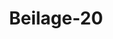 ---  
schema: default  
title: Beilage-20  
organization: Team Charlie  
notes: "<p>§.1</p><p>Schreiben

des Königlichen Oberappellationsgerichts zu Celle, als Austrägalinstanz

in der Beschwerdesache der Rheinpfälzischen Staatsgläubiger und Be

sitzer der Partial=Obligationen Lit. D, an die hohe deutsche Bundesver

sammlung, d. d. Celle den 6. Mai 1822.

In Gemaͤßheit des Beschlusses der hohen deutschen Bundesversammlung vom 22. Februar

vorigen Jahres und des uns unterm 15. März desselben Jahres von unsers allergnädigsten

Königs Majestät ertheilten Befehls, haben wir dem uns gewordenen hohen Auftrage, in

der Beschwerdesache der Rheinpfälzischen Staatsgläubiger und Besitzer der Partial-Obliga

tionen lit. D, die Zahlung der rückständigen Zinsen und Capitalien betreffend, als Aus

trägalinstanz einzutreten, uns sofort zu unterziehen und zur Einleitung dieser Sache die

erforderlichen Verfügungen zu treffen, nicht verfehlt. Es ist jedoch von Seiten des Groß

herzogthums Baden und des Herzogthums Nassau erst unterm 5. November vorigen Jahres

ein als Klage anzusehender Antrag, und von Seiten der Krone Baiern erst am 1. April

dieses Jahres die erforderte Vernehmlassung auf diesen Antrag eingereicht, und die Sache

daher noch nicht in der Lage, daß eine endliche Entscheidung derselben schon hätte erfolgen

oder binnen kurzem erwartet werden können.

Ein neuer Anstand hat sich nun überdem noch durch die Verhandlungen ergeben.

Obgleich namlich aus den, von den reclamirenden Glaͤubigern angezogenen, von dem Großher

zogthume Baden mit dem Großherzogthume Hessen unter dem 24. December 1808, und mit

dem Herzogthume Nassau unter dem 1. September 1816 abgeschlossenen Verträgen über

das Rheinpfälzische Schuldenwesen hervorzugehen schien, daß das Großherzogthum Baden

der Vertretung der Antheile beider zuletzt genannten Höfe an der hier in Frage seyenden

Schuld sich unterzogen habe; obgleich das Großherzogthum Hessen in seiner bei der hohen

Bundesversammlung unter dem 17. Julius 1817 abgegebenen Erklärung zu einer Vereini

gung sämmtlicher, an der ehemaligen Rheinpfalz betheiligten Höfe, um den reclamirenden

Gläubigern den Weg der Austrägalinstanz zu eröffnen, Hoffnung machte: so hat dennoch das Großherzogthum Baden in der bei uns eingereichten Klage §. 2 erklärt, wie das

in dieser Sache, ausser seinem eigenen und dem nach den Mediatisationsverhältnissen

bleibenden Jnteresse des Fürstenthums Leiningen, nur noch das des Herzogthums Nassau

theidigen wolle, zu einer Vertretung des Großherzogthums Hessen rücksichtlich der hier st

gen Schuld sich aber nicht veranlaßt finde, da dieser Hof, auf einen demselben gemachten An

dessen Vertretung bei der Austrägalinstanz übernehmen zu wollen, sich ablehnend er

habe. Eine Abschrift des §. 2 der Klage, so wie des derselben beigefügten Antwortschrei

des Großherzoglich=Hessischen Ministerii vom 11. August vorigen Jahres, schliessen wir di

ehrerbietigst bei.

Die Krone Baiern hat in ihrer Vernehmlassung vom 1. April dieses Jahres diesen Pi

die Berichtigung der Legitimation betreffend, lediglich der richterlichen Verfügung an

gestellt.

Wenn nun, nach dem Beschlusse der hohen Bundesversammlung vom 26. Januar 1821

Entscheidung der Austrägalinstanz

die zwischen mehreren Bundesgliedern streitige Vorfrage, welches derselben eine Fi

rung von Privatpersonen zu befriedigen habe,

verwiesen ist; so müssen wir des ehrerbietigen Dafürhaltens seyn, daß unter diesen Bundes

dern sämmtliche gegenwärtige Besitzer der vormaligen diesseitigen Rheinpfalz begriffen

weil derjenige Streit, durch welchen die Befriedigung der Rheinpfälzischen Gläubiger li

bisher aufgehalten ist, die Frage zum Gegenstande hat, ob die hier fragliche Schuld als

allein auf der diesseitigen Rheinpfalz haftende Schuld betrachtet, und daher von den Besi

der Rheinpfalz vertreten werden müsse, oder ob solche auf der Rheinpfalz und den übr

damaligen Baierischen Provinzen hafte, und die Krone Baiern folglich dazu zu concur

verbunden sey.

Ueber diese Frage zu erkennen, und die streitige Verbindlichkeit, sey es ganz oder

weise, einem der dabei benachtheiligten Bundesglieder definitiv aufzulegen, müssen wir

Bedenken finden, so lange nicht alle betheiligte Bundesglieder zu dem Processe zugezogen

und ihnen dadurch Gelegenheit gegeben ist, ihre Rechte zu vertheidigen. Das Großherzogt

Hessen ist Besitzer eines Theils der Rheinpfalz in den Aemtern Biedenfels, Umstadt

Otzberg, dasselbe ist also ein bei jener Frage betheiligtes Bundesglied, und in dieser E

schaft auch bei den früheren, vor einer hohen Bundesversammlung statt gehabten Verh

lungen zugezogen worden.

Selbst wenn es als moͤglich gedacht werden koͤnnte, die streitige Vorfrage fuͤrs erste

zwischen dem Großherzogthume Baden und der Krone Baiern zu entscheiden, wuͤrden die C

biger dadurch ihrem Ziele um nichts näher gebracht werden, indem der verurtheilte Theisey solches Baden oder Baiern -- das Großherzogthum Hessen wegen Concurrenz zu der frag

lichen Schuld von neuem würde in Anspruch nehmen, und durch diesen neuen Streit die Voll

ziehung des ausgesprochenen Erkenntnisses für eine Zeitlang würde um ehen können, das

Großherzogthum Hessen aber durch ein, unter dritten Betheiligten, und ohne seine Theil

nahme am Processe ausgesprochenes Erkenntniß sich nicht für verbunden erachten würde. In

dieser Rücksicht dürfte eine Entscheidung unter nicht allen betheiligten Bundesgliedern auch

dem Sinne und dem Zwecke des Art. 30 der Wiener Schlußacte vom 15. Mai 1820 nicht

ingemessen erscheinen.

So sehr wir es beklagen, daß der Fortgang und die künftige Entscheidung der Sache durch

ein neues, jedoch hoffentlich bald zu beseitigendes, Hinderniß abermals aufgehalten werde; so

nuͤssen wir es bei der Lage der Sache dennoch fuͤr nothwendig erachten, daß, vor allem weitern

Verfahren, zuvor das Großherzogthum Hessen veranlaßt werde, an dem vor uns eingeleiteten

Austrägalverfahren, als betheiligtes Bundesglied, Theil zu nehmen.

Wir haben indessen Bedenken gefunden, gedachten Hof von richterlichen Amtswegen dazu

rufzufordern, zumal da derselbe, nach Inhalt dessen schon angezogenen Ministerial-Schreibens

vom 11. August vorigen Jahres, sich nicht verbunden erachtet, der austrägalgerichtlichen Verhand

ung und Entscheidung einer Streitigkeit sich zu unterwerfen, bevor nicht von Einer hohen Bun

desversammlung durch eine dazu zu ernennende Commission eine Vermittlung zwar versucht,

iber fruchtlos geblieben sey.

Einer hohen Bundesversammlung müssen wir daher ehrerbietigst anheim stellen, wie die

er Anstand zu heben, und das Großherzogthum Hessen zu vermoͤgen seyn duͤrfe, an dieser,

um austrägalgerichtlichen Verfahren verwiesenen Sache auch seiner Seits Theil zu nehmen.

Zu diesem Endzwecke schliessen wir die uns mitgetheilten, bei der hohen Bundesver

ammlung und deren Vermittlungs-Commission gepflogenen Verhandlungen pflichtschuldigst

vieder bei.

Celle den 6. Mai 1822.

Königlich=Großbritannisch=Hannöverische, zum Oberappellationsgerichte

verordnete Präsident, Vice-Präsidenten und Oberappellationsräthe.

C. W. A.v. Stralenheim.

Strampe.</p><p>§.2</p><p>Die Interessenten des Streitverhältnisses.

Nach den vor der Bundesversammlung in der letzten Zeit statt gefundenen Verhandlung

möchte es fast das irrige Ansehen gewinnen, als seyen die Königlich=Baierische und die Großh

zo lich=Badische Regierung bei der zu entscheidenden Streitfrage ausschließlich interessirt; ja es

solches von den reclamirenden Staatsgläubigern wirklich, wenn auch nur mittelbar, behaup

indem sie aus zweien in den Jahren 1810 und 1817 wegen des Rheinpfälzischen Schuldenwes

erlassenen Bekanntmachungen den Schluß ziehen, daß die Großherzoglich-Badische Regieri

die Vertretung des Großherzogl. Hessischen und des Herzogl. Nassauischen Aerars hinsichtl

der Lit. D-Schuld mittelst besonderer Uebereinkunft schlechthin und ohne einige Einschränku

auf sich genommen habe *). Diese Folgerung wird jedoch gerade durch den Inhalt jener?

kanntmachungen von selbst widerlegt; denn es sprechen dieselben woͤrtlich und ausdrücklich bi

von denjenigen Schulden, welche die Rheinpfälzische Gemeinschaft in dem Decret vom 22. M.

1808 provisorisch zu vertreten räthlich fand; sie gedenken eben deßwegen der Lit. D-Schuld n

mit 27½ Procent, und beschränken folglich auch die contractliche Vertretungspflicht der Großh

zogl. Badischen Regierung, die nirgendwo auf Mehreres erstreckt ist, stillschweigend auf die

nämlichen Betrag. Da nun gegenwärtig unter andern über die Vertretung der gesammt

Lit. D-Schuld entschieden werden soll, und da zugleich die am diesseitigen Theile der Rheinpf

participirenden Regierungen wegen ihrer Verbindlichkeit, jede auf diesem Theil haftende Schi

gemeinschaftlich zu berichtigen, stetshin einverstanden gewesen sind; so sieht man leicht ein, n

die Großherzoglich=Badische Regierung zur Mitvertretung des bei der fraglichen Entscheidu

concurrirenden Großherzogl. Hessischen und Herzogl. Nassauischen Jnteresse, vermöge der erga

genen Bekanntmachungen, oder, genauer zu reden, vermoͤge der ihnen zum Grunde liegend

Vereinbarung, weder irgend ermächtiget, noch vollends gar rechtlich verpflichtet seyn kann.

gilt dieß sogar in Ansehung der 27½ Procent, weil die Großherzoglich-Badische Regierung sell

*) Vergl. die Eingaben derselben vom October 1817 und vom April 1818 sammt deren Anlagen Num. XI u.rücksichtlich dieser lediglich die Verpflichtung zur einstweiligen Vertretung in Beziehung auf die

Gläubiger, nicht auch den hiervon wesentlich verschiedenen Auftrag zur definitiven Auseinan

dersetzung mit der Krone Baiern, kraft jener Vereinbarung, überkam. — Anfänglich nahmen auch

die Verhandlungen vor der hohen Bundesversammlung einen den obwaltenden Verhaͤltnissen ziem

lich entsprechenden Gang. Ihr erster für die Sache ernannter Referent hatte unter dem 27.

Februar 1817 vorgeschlagen, daß sämmtliche betheiligte Höfe ersucht werden wollten, sich über

die Repartition der Lit. D=Schuld zu vereinigen, und es waren hierauf, von Seiten der Königlich

Baierischen, der Großherzoglich-Badischen und der Großherzoglich=Hessischen Regierung, theils

unter dem nämlichen Dato, theils am 22. Mai und 17. Juli 1817, vorläufige Erklärungen erfolgt.

Nur die Herzoglich=Nassauische Regierung schwieg, da sie ihr-ohnehin minder bedeutendes In

teresse durch die Erklärungen der beiden letztgenannten Regierungen als hinreichend gewahrt

betrachten durfte. Eben dieses Schweigen erzeugte jedoch gleichbald den Irrthum, daß die

hohe Bundesversammlung, wie aus ihrem die Vermittlung verordnenden Beschlusse vom 11.

December 1817 hervorgeht, überhaupt nur drei Regierungen bei der streitigen Vertretung

betheiligt hielt, und daß hiernach die Herzoglich-Nassauische Regierung gänzlich unberücksichtigt

gelassen ward. Obendrein blieb jetzt auch noch die Großherzoglich-Hessische Regierung mit wei

teren Erklärungen zurück, die Vermittlungsverhandlungen fanden bloß zwischen der Krone Baiern

und dem Großherzogthume Baden statt, und nur sie verständigten sich, nach eingetretener Noth

wendigkeit einer austrägalgerichtlichen Entscheidung, über die hinsichtlich des Gerichts zu treffende

Wahl. Zwar lautete der Beschluß vom 15. Februar d. J. wieder völlig allgemein; er besagte

keineswegs, daß ausschliessend zwischen den vorgedachten Regierungen zu entscheiden sey; gleich

wohl trug dieser erleuchtete Gerichtshof, vermuthlich aus Veranlassung der jenem Beschlusse un

mittelbar vorausgegangenen Verhandlungen, einstweilen Bedenken, seine einleitende Verfügung

vom 28. Mai auch an die Großherzogl. Hessische und die Herzogl. Nassauische Regierung erge

ben zu lassen, und restringirte somit, wenigstens noch zur Zeit, die ihm zur gehoͤrigen Erledigung

seines Auftrags unentbehrliche und darum auch gebuͤhrende Competenz; denn vollstaͤndig, wie es

doch gerade der Endzweck des angeordneten Verfahrens mit sich bringt, läßt sich die wegen Vertre

tung der Lit. D-Schuld bestrittene Vorfrage offenbar nur dann entscheiden, wenn alle, denen sie

rechtlich möglicherweise obliegen kann, deßhalb förmlich gehört worden sind. In Erwägung die

ses Umstandes und um das Hinderniß einer vollständigen Entscheidung auf kurzem Wege zu

beseitigen, fand sich die Großherzoglich-Badische Regierung bewogen, die Großherzoglich

Hessische und die Herzoglich=Nassauische Regierung freundschaftlich anzugehen, sie zur Mit

vertheidigung ihres partiellen Interesse wider die Krone Baiern besonders ermächtigen zu wol

len. Diesem Ansinnen entsprach auch die Herzoglich-Nassauische Regierung ganz unbedingt,

während im Gegentheil die Großherzoglich-Hessische Regierung erwiedernd bemerkte, daß sieaus zwei verschiedenen Gründen Anstand nehmen müsse, sich hierauf beifällig zu e

Einmal nämlich scheine ihr die Vorfrage, soweit sie, die Großherzoglich-Hessische

rung, dabei interessirt wäre, zur austrägalgerichtlichen Entscheidung bis jetzt überall ni

weil die Bundesversammlung zwischen ihr und der Kröne Baiern keine Vermittlung

habe, nebstdem aber und auf jeden Fall würde es der Hessischen Landesverfassung

seyn, eine auswärtige Regierung mit der Besorgung einer so hoch wichtigen, der eigenen

Staatsbehörde überwiesenen Angelegenheit zu committiren *). Demnach vertheidigte die

herzoglich=Badische Regierung in dem gegenwärtigen Antrage, ausser ihrem eigenen Inter

dem nach den Mediatisationsverhältnissen noch verbleibenden Interesse des Herrn Fürst

Leiningen, nur noch dasjenige der Herzoglich-Nassauischen Regierung, und gewärtiget üb

ob und wie etwa die Großherzoglich=Hessische Regierung zur ebenmäsigen Theilnahme a

hiermit beginnenden Verfahren, durch diesen erleuchteten Gerichtshof, unmittelbar oder

Angehung der hohen Bundesversammlung, vermocht werden wolle.

Antwortschreiben

des Großherzoglich=Hessischen Ministerii der auswärtigen Angelegenh

an das Großherzoglich=Badische Ministerium, d. d. Darmstadt d

11. August 1821.

II.

Hochgeehrteste Herren!

Surer Excellenzen geehrtestes Schreiben vom 13. Juli wegen der mit lit. D bezeichneten 6

schuld, haben wir mit derjenigen Aufmerksamkeit geprüft, welche die Wichtigkeit dieses(

standes, so wie jeder von Euren Excellenzen im Interesse Ihrer Regierung uns mitge

Wunsch erfordert.

Hochdieselben wissen, daß wir bei früheren Verhandlungen über diese Staatsschuld

und zutrauensvoll an den Deroseitigen Maasregeln Theil genommen haben, und die die

im Jahre 1817 am Bundestage abgegebene Erklärung beweiset, daß wir nach diesem &Emp;

auch ferner zu handeln sehr bereitwillig waren.

Nachdem aber, dieser Erklärung ungeachtet, das Großherzogthum Hessen zu den ce

sarischen Vermittlungsversuchen nicht zugezogen wurde, glauben wir nunmehr gerechtestand nehmen zu müssen, Eure Excellenzen durch unser Ersuchen, bei dem Austrägalgerichte

auch das diesseitige Interesse gefälligst wahren zu wollen, zu einer Erklärung zu veranlassen,

welche voraussichtlich und nach unsrer vollständigen Ueberzeugung ohne allen gewünschten Er

folg bleiben wuͤrde.

Da nämlich die Verpflichtung, austrägalgerichtlicher Verhandlung und Entscheidung eine

Streitigkeit zu unterwerfen, den Bundesstaaten nur nach fruchtlos versuchter bundestäglicher

Commissionsvermittlung obliegt, so würde, bei einem jeden Auftreten des Großherzoglich-Hes

sischen Hofes, die Krone Baiern sicherlich, und zwar mit vollem rechtlichen Grunde, jede Einlassung

in Beziehung auf Hessen verweigern.

Wollen Eure Excellenzen, auch abgesehen davon, daß uns der Inhalt der Frankfurter

Vermittlungsverhandlungen gänzlich unbekannt ist, noch weiter geneigtest erwägen, daß durch

das diesseitige Staatsschulden-Tilgungsgesetz die Verpflichtung, die noch nicht liquidirten Staats

schulden liquid zu stellen, der diesseitigen obersten Staatsbehörde aufgelegt ist, und daß es sicher

lich sehr bezweifelt werden könnte, ob dieser gesetzlichen Verpflichtung durch das Anschliessen an

die Deroseitigen Handlungen entsprochen worden sey; so werden Eure Excellenzen die Ueber

zeugung mit uns theilen, daß wir uns ausser Stande befinden, die von Hochdenenselben ange

tragene Erklärung abzugeben.

Wir würden es aufrichtig bedauern, irgend einen, also auch diesen von Euren Excellenzen

ausgesprochenen Wunsch nicht erfüllen zu können, wenn daraus irgend ein Nachtheil für den

Großherzoglich=Badischen Hof entstehen könnte. Dieß ist jedoch sicherlich nicht der Fall, indem

wir wenigstens es sehr natürlich und den obwaltenden Verhältnissen angemessen finden, wenn

Eure Excellenzen dem Austrägalgerichtshof erklären, daß das Großherzogthum Baden an der

erwähnten Staatsschuld nur zu einem Theile interessirt seyn könne.

Uebrigens ergreifen wir diese Veranlassung, uns Euren Excellenzen hochachtungsvoll zu

empfehlen.

Darmstadt, den 11. August 1821.

Großherzoglich=Hessisches Ministerium der auswärtigen Angelegenheiten.

Freiherr du Thil.

Gladbach.</p>"  
resources:  
- format: png  
  name: Page36[1].png  
  url: ../../data_img/Protokolle_BV_14_1822/Beilage-20/Page36[1].png  
- format: png  
  name: Page37[1].png  
  url: ../../data_img/Protokolle_BV_14_1822/Beilage-20/Page37[1].png  
- format: png  
  name: Page38[1].png  
  url: ../../data_img/Protokolle_BV_14_1822/Beilage-20/Page38[1].png  
- format: png  
  name: Page39[2].png  
  url: ../../data_img/Protokolle_BV_14_1822/Beilage-20/Page39[2].png  
- format: png  
  name: Page40[2].png  
  url: ../../data_img/Protokolle_BV_14_1822/Beilage-20/Page40[2].png  
- format: png  
  name: Page41[2].png  
  url: ../../data_img/Protokolle_BV_14_1822/Beilage-20/Page41[2].png  
- format: png  
  name: Page42[2].png  
  url: ../../data_img/Protokolle_BV_14_1822/Beilage-20/Page42[2].png  
category:   
  - Protokolle_BV_14_1822  
maintainer: Frank Chen  
maintainer_email: t08zc21@abdn.ac.uk  
---
